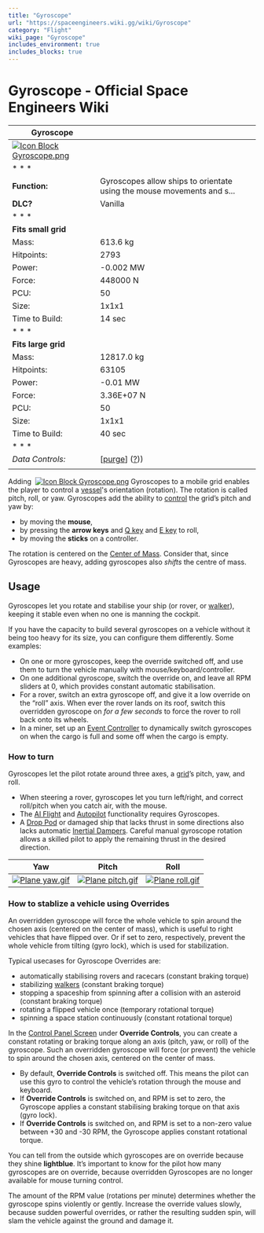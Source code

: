 ```yaml
---
title: "Gyroscope"
url: "https://spaceengineers.wiki.gg/wiki/Gyroscope"
category: "Flight"
wiki_page: "Gyroscope"
includes_environment: true
includes_blocks: true
---
```


# Gyroscope - Official Space Engineers Wiki

| Gyroscope |     |
| --- | --- |
| [![Icon Block Gyroscope.png](https://spaceengineers.wiki.gg/images/Icon_Block_Gyroscope.png?c8eb45)](https://spaceengineers.wiki.gg/wiki/File:Icon_Block_Gyroscope.png) |     |
| * * * |     |
| **Function:** | Gyroscopes allow ships to orientate using the mouse movements and s... |
| **DLC?** | Vanilla |
| * * * |     |
| **Fits small grid** |     |
| Mass: | 613.6 kg |
| Hitpoints: | 2793 |
| Power: | \-0.002 MW |
| Force: | 448000 N |
| PCU: | 50  |
| Size: | 1x1x1 |
| Time to Build: | 14 sec |
| * * * |     |
| **Fits large grid** |     |
| Mass: | 12817.0 kg |
| Hitpoints: | 63105 |
| Power: | \-0.01 MW |
| Force: | 3.36E+07 N |
| PCU: | 50  |
| Size: | 1x1x1 |
| Time to Build: | 40 sec |
| * * * |     |
| _Data Controls:_ | \[[purge](https://spaceengineers.wiki.gg/wiki/Gyroscope?action=purge)\] ([?](https://spaceengineers.wiki.gg/wiki/Template:Info_Block))) |
|     |     |

Adding  [![Icon Block Gyroscope.png](https://spaceengineers.wiki.gg/images/thumb/Icon_Block_Gyroscope.png/21px-Icon_Block_Gyroscope.png?c8eb45)](https://spaceengineers.wiki.gg/wiki/Gyroscope "Gyroscope") Gyroscopes to a mobile grid enables the player to control a [vessel](https://spaceengineers.wiki.gg/wiki/Grid "Grid")'s orientation (rotation). The rotation is called pitch, roll, or yaw. Gyroscopes add the ability to [control](https://spaceengineers.wiki.gg/wiki/Key_Bindings "Key Bindings") the grid’s pitch and yaw by:

*   by moving the **mouse**,
*   by pressing the **arrow keys** and [Q key](https://spaceengineers.wiki.gg/wiki/Key_Bindings "Key Bindings") and [E key](https://spaceengineers.wiki.gg/wiki/Key_Bindings "Key Bindings") to roll,
*   by moving the **sticks** on a controller.

The rotation is centered on the [Center of Mass](https://spaceengineers.wiki.gg/wiki/Center_of_Mass "Center of Mass"). Consider that, since Gyroscopes are heavy, adding gyroscopes also _shifts_ the centre of mass.

## Usage

Gyroscopes let you rotate and stabilise your ship (or rover, or [walker](https://spaceengineers.wiki.gg/wiki/Walker "Walker")), keeping it stable even when no one is manning the cockpit.

If you have the capacity to build several gyroscopes on a vehicle without it being too heavy for its size, you can configure them differently. Some examples:

*   On one or more gyroscopes, keep the override switched off, and use them to turn the vehicle manually with mouse/keyboard/controller.
*   On one additional gyroscope, switch the override on, and leave all RPM sliders at 0, which provides constant automatic stabilisation.
*   For a rover, switch an extra gyroscope off, and give it a low override on the “roll” axis. When ever the rover lands on its roof, switch this overridden gyroscope on _for a few seconds_ to force the rover to roll back onto its wheels.
*   In a miner, set up an [Event Controller](https://spaceengineers.wiki.gg/wiki/Event_Controller "Event Controller") to dynamically switch gyroscopes on when the cargo is full and some off when the cargo is empty.

### How to turn

Gyroscopes let the pilot rotate around three axes, a [grid](https://spaceengineers.wiki.gg/wiki/Grid "Grid")’s pitch, yaw, and roll.

*   When steering a rover, gyroscopes let you turn left/right, and correct roll/pitch when you catch air, with the mouse.
*   The [AI Flight](https://spaceengineers.wiki.gg/wiki/AI_Flight "AI Flight") and [Autopilot](https://spaceengineers.wiki.gg/wiki/Autopilot "Autopilot") functionality requires Gyroscopes.
*   A [Drop Pod](https://spaceengineers.wiki.gg/wiki/Drop_Pod "Drop Pod") or damaged ship that lacks thrust in some directions also lacks automatic [Inertial Dampers](https://spaceengineers.wiki.gg/wiki/Inertial_Dampers "Inertial Dampers"). Careful manual gyroscope rotation allows a skilled pilot to apply the remaining thrust in the desired direction.

| Yaw | Pitch | Roll |
| --- | --- | --- |
| [![Plane yaw.gif](https://spaceengineers.wiki.gg/images/Plane_yaw.gif?6f357e)](https://spaceengineers.wiki.gg/wiki/File:Plane_yaw.gif) | [![Plane pitch.gif](https://spaceengineers.wiki.gg/images/Plane_pitch.gif?870e76)](https://spaceengineers.wiki.gg/wiki/File:Plane_pitch.gif) | [![Plane roll.gif](https://spaceengineers.wiki.gg/images/Plane_roll.gif?fbe572)](https://spaceengineers.wiki.gg/wiki/File:Plane_roll.gif) |

### How to stablize a vehicle using Overrides

An overridden gyroscope will force the whole vehicle to spin around the chosen axis (centered on the center of mass), which is useful to right vehicles that have flipped over. Or if set to zero, respectively, prevent the whole vehicle from tilting (gyro lock), which is used for stabilization.

Typical usecases for Gyroscope Overrides are:

*   automatically stabilising rovers and racecars (constant braking torque)
*   stabilizing [walkers](https://spaceengineers.wiki.gg/wiki/Walker "Walker") (constant braking torque)
*   stopping a spaceship from spinning after a collision with an asteroid (constant braking torque)
*   rotating a flipped vehicle once (temporary rotational torque)
*   spinning a space station continuously (constant rotational torque)

In the [Control Panel Screen](https://spaceengineers.wiki.gg/wiki/Control_Panel_Screen "Control Panel Screen") under **Override Controls**, you can create a constant rotating or braking torque along an axis (pitch, yaw, or roll) of the gyroscope. Such an overridden gyroscope will force (or prevent) the vehicle to spin around the chosen axis, centered on the center of mass.

*   By default, **Override Controls** is switched off. This means the pilot can use this gyro to control the vehicle’s rotation through the mouse and keyboard.
*   If **Override Controls** is switched on, and RPM is set to zero, the Gyroscope applies a constant stabilising braking torque on that axis (gyro lock).
*   If **Override Controls** is switched on, and RPM is set to a non-zero value between +30 and -30 RPM, the Gyroscope applies constant rotational torque.

You can tell from the outside which gyroscopes are on override because they shine **lightblue**. It’s important to know for the pilot how many gyroscopes are on override, because overridden Gyroscopes are no longer available for mouse turning control.

The amount of the RPM value (rotations per minute) determines whether the gyroscope spins violently or gently. Increase the override values slowly, because sudden powerful overrides, or rather the resulting sudden spin, will slam the vehicle against the ground and damage it.

